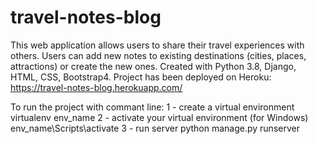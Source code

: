 # travel-notes-blog
This web application allows users to share their travel experiences with others. 
Users can add new notes to existing destinations (cities, places, attractions) or create the new ones.
Created with Python 3.8, Django, HTML, CSS, Bootstrap4. 
Project has been deployed on Heroku: https://travel-notes-blog.herokuapp.com/

To run the project with commant line:
1 - create a virtual environment 
virtualenv env_name
2 - activate your virtual environment (for Windows)
env_name\Scripts\activate
3 - run server
python manage.py runserver



